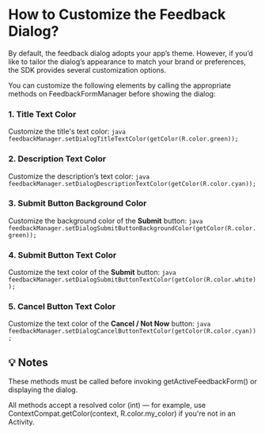 # How to Customize the Feedback Dialog?

By default, the feedback dialog adopts your app’s theme.
However, if you’d like to tailor the dialog’s appearance to match your brand or preferences, the SDK provides several customization options.

You can customize the following elements by calling the appropriate methods on FeedbackFormManager before showing the dialog:

### 1. Title Text Color
Customize the title's text color:
    ```java
    feedbackManager.setDialogTitleTextColor(getColor(R.color.green));
    ```

### 2. Description Text Color
Customize the description’s text color:
    ```java
    feedbackManager.setDialogDescriptionTextColor(getColor(R.color.cyan));
    ```

### 3. Submit Button Background Color
Customize the background color of the **Submit** button:
    ```java
    feedbackManager.setDialogSubmitButtonBackgroundColor(getColor(R.color.green));
    ```

### 4. Submit Button Text Color
Customize the text color of the **Submit** button:
    ```java
    feedbackManager.setDialogSubmitButtonTextColor(getColor(R.color.white));
    ```

### 5. Cancel Button Text Color
Customize the text color of the **Cancel / Not Now** button:
    ```java
    feedbackManager.setDialogCancelButtonTextColor(getColor(R.color.cyan));
    ```

## 💡 Notes
These methods must be called before invoking getActiveFeedbackForm() or displaying the dialog.

All methods accept a resolved color (int) — for example, use ContextCompat.getColor(context, R.color.my_color) if you're not in an Activity.